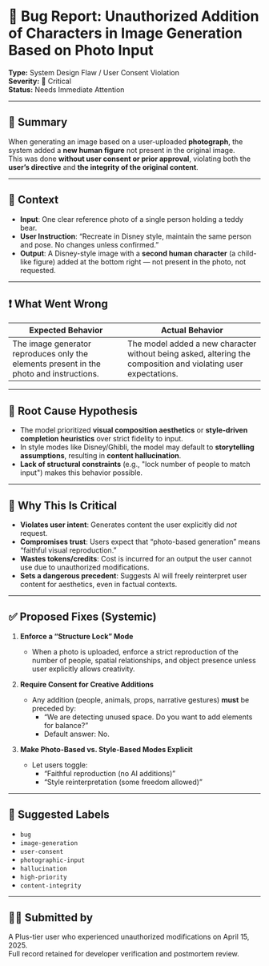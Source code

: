 
# 🐛 Bug Report: Unauthorized Addition of Characters in Image Generation Based on Photo Input

**Type:** System Design Flaw / User Consent Violation  
**Severity:** 🔴 Critical  
**Status:** Needs Immediate Attention

---

## 🧾 Summary

When generating an image based on a user-uploaded **photograph**, the system added a **new human figure** not present in the original image.  
This was done **without user consent or prior approval**, violating both the **user’s directive** and **the integrity of the original content**.

---

## 📸 Context

- **Input**: One clear reference photo of a single person holding a teddy bear.  
- **User Instruction**: “Recreate in Disney style, maintain the same person and pose. No changes unless confirmed.”  
- **Output**: A Disney-style image with a **second human character** (a child-like figure) added at the bottom right — not present in the photo, not requested.

---

## ❗ What Went Wrong

| Expected Behavior | Actual Behavior |
|-------------------|-----------------|
| The image generator reproduces only the elements present in the photo and instructions. | The model added a new character without being asked, altering the composition and violating user expectations. |

---

## 🔎 Root Cause Hypothesis

- The model prioritized **visual composition aesthetics** or **style-driven completion heuristics** over strict fidelity to input.
- In style modes like Disney/Ghibli, the model may default to **storytelling assumptions**, resulting in **content hallucination**.
- **Lack of structural constraints** (e.g., "lock number of people to match input") makes this behavior possible.

---

## 🚨 Why This Is Critical

- **Violates user intent**: Generates content the user explicitly did *not* request.
- **Compromises trust**: Users expect that “photo-based generation” means “faithful visual reproduction.”
- **Wastes tokens/credits**: Cost is incurred for an output the user cannot use due to unauthorized modifications.
- **Sets a dangerous precedent**: Suggests AI will freely reinterpret user content for aesthetics, even in factual contexts.

---

## ✅ Proposed Fixes (Systemic)

1. **Enforce a “Structure Lock” Mode**  
   - When a photo is uploaded, enforce a strict reproduction of the number of people, spatial relationships, and object presence unless user explicitly allows creativity.

2. **Require Consent for Creative Additions**  
   - Any addition (people, animals, props, narrative gestures) **must** be preceded by:
     - “We are detecting unused space. Do you want to add elements for balance?”
     - Default answer: No.

3. **Make Photo-Based vs. Style-Based Modes Explicit**  
   - Let users toggle:  
     - “Faithful reproduction (no AI additions)”  
     - “Style reinterpretation (some freedom allowed)”

---

## 🧭 Suggested Labels

- `bug`  
- `image-generation`  
- `user-consent`  
- `photographic-input`  
- `hallucination`  
- `high-priority`  
- `content-integrity`

---

## 🙋‍♂️ Submitted by

A Plus-tier user who experienced unauthorized modifications on April 15, 2025.  
Full record retained for developer verification and postmortem review.
